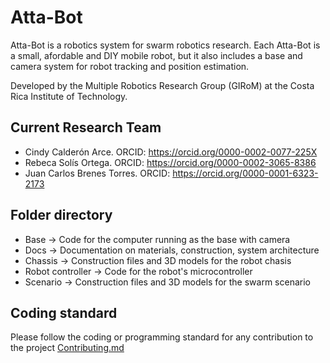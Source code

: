 # Atta-Bot

Atta-Bot is a robotics system for swarm robotics research. Each Atta-Bot is a small, afordable and DIY mobile robot, but it also includes a base and camera system for robot tracking and position estimation.

Developed by the Multiple Robotics Research Group (GIRoM) at the Costa Rica Institute of Technology.

## Current Research Team
- Cindy Calderón Arce. ORCID: https://orcid.org/0000-0002-0077-225X  
- Rebeca Solís Ortega. ORCID: https://orcid.org/0000-0002-3065-8386  
- Juan Carlos Brenes Torres. ORCID: https://orcid.org/0000-0001-6323-2173  

## Folder directory
- Base -> Code for the computer running as the base with camera
- Docs -> Documentation on materials, construction, system architecture 
- Chassis -> Construction files and 3D models for the robot chasis
- Robot controller -> Code for the robot's microcontroller
- Scenario -> Construction files and 3D models for the swarm scenario 

## Coding standard
Please follow the coding or programming standard for any contribution to the project [Contributing.md]


[Contributing.md]: <https://github.com/jcbrenes/Atta-Bot/blob/main/Contributing.MD>
